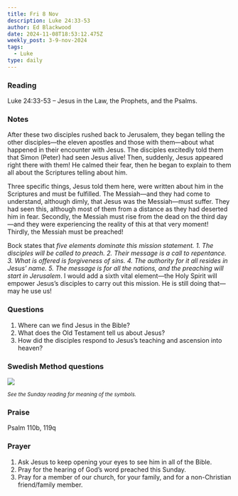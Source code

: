 ```yaml
---
title: Fri 8 Nov
description: Luke 24:33-53
author: Ed Blackwood
date: 2024-11-08T18:53:12.475Z
weekly_post: 3-9-nov-2024
tags:
  - Luke
type: daily
---
```

### Reading

Luke 24:33-53 – Jesus in the Law, the Prophets, and the Psalms.

### Notes

After these two disciples rushed back to Jerusalem, they began telling the other disciples—the eleven apostles and those with them—about what happened in their encounter with Jesus. The disciples excitedly told them that Simon (Peter) had seen Jesus alive! Then, suddenly, Jesus appeared right there with them! He calmed their fear, then he began to explain to them all about the Scriptures telling about him. 

Three specific things, Jesus told them here, were written about him in the Scriptures and must be fulfilled. The Messiah—and they had come to understand, although dimly, that Jesus was the Messiah—must suffer. They had seen this, although most of them from a distance as they had deserted him in fear. Secondly, the Messiah must rise from the dead on the third day—and they were experiencing the reality of this at that very moment! Thirdly, the Messiah must be preached! 

Bock states that *five elements dominate this mission statement. 1. The disciples will be called to preach. 2. Their message is a call to repentance. 3. What is offered is forgiveness of sins. 4. The authority for it all resides in Jesus’ name. 5. The message is for all the nations, and the preaching will start in Jerusalem*. I would add a sixth vital element—the Holy Spirit will empower Jesus’s disciples to carry out this mission. He is still doing that—may he use us!

### Questions

1. Where can we find Jesus in the Bible?
2. What does the Old Testament tell us about Jesus?
3. How did the disciples respond to Jesus’s teaching and ascension into heaven?

### Swedish Method questions

![](/static/img/family_worship_study_ed-swedish_questions.png)

<div><small><i>See the Sunday reading for meaning of the symbols.</i></small></div>

### Praise

P﻿salm 110b, 119q

### Prayer

1. Ask Jesus to keep opening your eyes to see him in all of the Bible.
2. Pray for the hearing of God’s word preached this Sunday.
3. Pray for a member of our church, for your family, and for a non-Christian friend/family member.